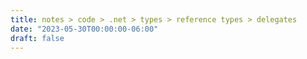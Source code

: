 ```yaml
---
title: notes > code > .net > types > reference types > delegates
date: "2023-05-30T00:00:00-06:00"
draft: false
---
```

